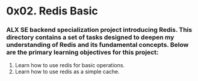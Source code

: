 # 0x02. Redis Basic

### ALX SE backend specialization project introducing Redis. This directory contains a set of tasks designed to deepen my understanding of Redis and its fundamental concepts. Below are the primary learning objectives for this project:
1. Learn how to use redis for basic operations.
2. Learn how to use redis as a simple cache.
